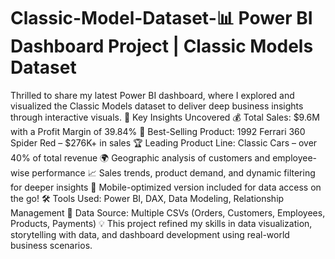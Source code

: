 # Classic-Model-Dataset-📊 Power BI Dashboard Project | Classic Models Dataset
Thrilled to share my latest Power BI dashboard, where I explored and visualized the Classic Models dataset to deliver deep business insights through interactive visuals.
🔹 Key Insights Uncovered
💰 Total Sales: $9.6M with a Profit Margin of 39.84%
🚗 Best-Selling Product: 1992 Ferrari 360 Spider Red – $276K+ in sales
🏆 Leading Product Line: Classic Cars – over 40% of total revenue
🌍 Geographic analysis of customers and employee-wise performance
📈 Sales trends, product demand, and dynamic filtering for deeper insights
📱 Mobile-optimized version included for data access on the go!
 🛠️ Tools Used: Power BI, DAX, Data Modeling, Relationship Management
 📂 Data Source: Multiple CSVs (Orders, Customers, Employees, Products, Payments)
💡 This project refined my skills in data visualization, storytelling with data, and dashboard development using real-world business scenarios.
